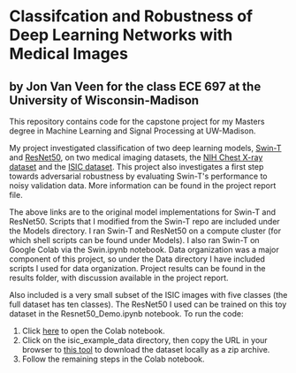 # Classifcation and Robustness of Deep Learning Networks with Medical Images
## by Jon Van Veen for the class ECE 697 at the University of Wisconsin-Madison

This repository contains code for the capstone project for my Masters degree in Machine Learning and Signal Processing at UW-Madison. 

My project investigated classification of two deep learning models, [Swin-T](https://github.com/microsoft/Swin-Transformer) and [ResNet50](https://pytorch.org/tutorials/beginner/transfer_learning_tutorial.html), on two medical imaging datasets, the [NIH Chest X-ray dataset](https://cloud.google.com/healthcare-api/docs/resources/public-datasets/nih-chest) and the [ISIC dataset](https://challenge.isic-archive.com/data/). This project also investigates a first step towards adversarial robustness by evaluating Swin-T's performance to noisy validation data. More information can be found in the project report file.

The above links are to the original model implementations for Swin-T and ResNet50. Scripts that I modified from the Swin-T repo are included under the Models directory. I ran Swin-T and ResNet50 on a compute cluster (for which shell scripts can be found under Models). I also ran Swin-T on Google Colab via the Swin.ipynb notebook. Data organization was a major component of this project, so under the Data directory I have included scripts I used for data organization. Project results can be found in the results folder, with discussion available in the project report.

Also included is a very small subset of the ISIC images with five classes (the full dataset has ten classes). The ResNet50 I used can be trained on this toy dataset in the Resnet50_Demo.ipynb notebook. To run the code:
1) Click [here](https://colab.research.google.com/github/jonvanveen/Medical-ViT-Classification-and-Robustness/blob/main/Resnet50_Demo.ipynb) to open the Colab notebook.
2) Click on the isic_example_data directory, then copy the URL in your browser to [this tool](https://downgit.github.io/#/home) to download the dataset locally as a zip archive. 
3) Follow the remaining steps in the Colab notebook.

